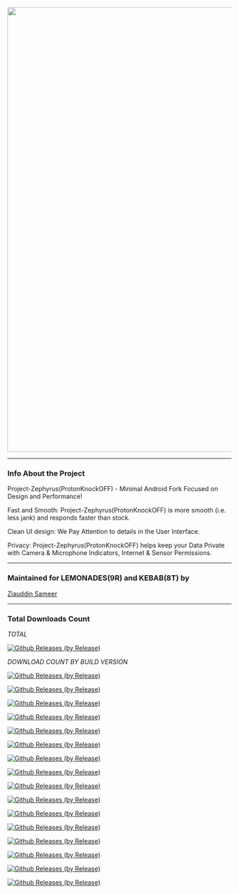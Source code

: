 <p align="center"><img width="1000" src="https://github.com/ziasam/ProtonKnockOff-Release/blob/master/banner.png"></p>

---------------------------------------------------------------------------------

### Info About the Project

Project-Zephyrus(ProtonKnockOFF) - Minimal Android Fork Focused on Design and Performance!

Fast and Smooth: Project-Zephyrus(ProtonKnockOFF) is more smooth (i.e. less jank) and responds faster than stock.

Clean UI design: We Pay Attention to details in the User Interface.

Privacy: Project-Zephyrus(ProtonKnockOFF) helps keep your Data Private with Camera & Microphone Indicators, Internet & Sensor Permissions.

---------------------------------------------------------------------------------

### Maintained for LEMONADES(9R) and KEBAB(8T) by

[Ziauddin Sameer](https://github.com/ziasam)

---------------------------------------------------------------------------------

### Total Downloads Count

*TOTAL*

[![Github Releases (by Release)](https://img.shields.io/github/downloads/ziasam/ProtonKnockOff-Release/total.svg)](https://github.com/ziasam/ProtonKnockOff-Release/releases)

*DOWNLOAD COUNT BY BUILD VERSION*

[![Github Releases (by Release)](https://img.shields.io/github/downloads/ziasam/ProtonKnockOff-Release/12.0.0_r13-B3-1/total.svg)](https://github.com/ziasam/ProtonKnockOff-Release/releases)

[![Github Releases (by Release)](https://img.shields.io/github/downloads/ziasam/ProtonKnockOff-Release/12.0.0_r13-B3/total.svg)](https://github.com/ziasam/ProtonKnockOff-Release/releases)

[![Github Releases (by Release)](https://img.shields.io/github/downloads/ziasam/ProtonKnockOff-Release/12.0.0_r13-B3-2/total.svg)](https://github.com/ziasam/ProtonKnockOff-Release/releases)

[![Github Releases (by Release)](https://img.shields.io/github/downloads/ziasam/ProtonKnockOff-Release/12.1.0_r18-B1/total.svg)](https://github.com/ziasam/ProtonKnockOff-Release/releases)

[![Github Releases (by Release)](https://img.shields.io/github/downloads/ziasam/ProtonKnockOff-Release/12.1.0_r18-B1-1/total.svg)](https://github.com/ziasam/ProtonKnockOff-Release/releases)

[![Github Releases (by Release)](https://img.shields.io/github/downloads/ziasam/ProtonKnockOff-Release/12.1.0_r18-B2/total.svg)](https://github.com/ziasam/ProtonKnockOff-Release/releases)

[![Github Releases (by Release)](https://img.shields.io/github/downloads/ziasam/ProtonKnockOff-Release/12.3.0_r27-B1/total.svg)](https://github.com/ziasam/ProtonKnockOff-Release/releases)

[![Github Releases (by Release)](https://img.shields.io/github/downloads/ziasam/ProtonKnockOff-Release/12.3.0_r27-B2/total.svg)](https://github.com/ziasam/ProtonKnockOff-Release/releases)

[![Github Releases (by Release)](https://img.shields.io/github/downloads/ziasam/ProtonKnockOff-Release/12.4.0_r29-B1/total.svg)](https://github.com/ziasam/ProtonKnockOff-Release/releases)

[![Github Releases (by Release)](https://img.shields.io/github/downloads/ziasam/ProtonKnockOff-Release/12.4.0_r29-B2/total.svg)](https://github.com/ziasam/ProtonKnockOff-Release/releases)

[![Github Releases (by Release)](https://img.shields.io/github/downloads/ziasam/ProtonKnockOff-Release/12.4.0_r32-B1/total.svg)](https://github.com/ziasam/ProtonKnockOff-Release/releases)

[![Github Releases (by Release)](https://img.shields.io/github/downloads/ziasam/ProtonKnockOff-Release/12.4.1_r32-B1/total.svg)](https://github.com/ziasam/ProtonKnockOff-Release/releases)

[![Github Releases (by Release)](https://img.shields.io/github/downloads/ziasam/ProtonKnockOff-Release/12.5.0_r2-B1/total.svg)](https://github.com/ziasam/ProtonKnockOff-Release/releases)

[![Github Releases (by Release)](https://img.shields.io/github/downloads/ziasam/ProtonKnockOff-Release/12.5.2_r4-B1/total.svg)](https://github.com/ziasam/ProtonKnockOff-Release/releases)

[![Github Releases (by Release)](https://img.shields.io/github/downloads/ziasam/ProtonKnockOff-Release/12.5.2_r4-B2/total.svg)](https://github.com/ziasam/ProtonKnockOff-Release/releases)

[![Github Releases (by Release)](https://img.shields.io/github/downloads/ziasam/ProtonKnockOff-Release/12.5.2_r4-B3/total.svg)](https://github.com/ziasam/ProtonKnockOff-Release/releases)
